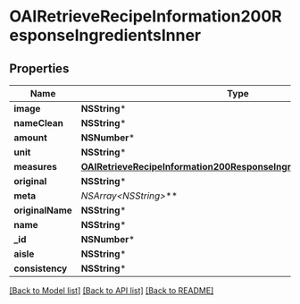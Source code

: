 # OAIRetrieveRecipeInformation200ResponseIngredientsInner

## Properties
Name | Type | Description | Notes
------------ | ------------- | ------------- | -------------
**image** | **NSString*** |  | [optional] 
**nameClean** | **NSString*** |  | [optional] 
**amount** | **NSNumber*** |  | [optional] 
**unit** | **NSString*** |  | [optional] 
**measures** | [**OAIRetrieveRecipeInformation200ResponseIngredientsInnerMeasures***](OAIRetrieveRecipeInformation200ResponseIngredientsInnerMeasures.md) |  | [optional] 
**original** | **NSString*** |  | [optional] 
**meta** | **NSArray&lt;NSString*&gt;*** |  | [optional] 
**originalName** | **NSString*** |  | [optional] 
**name** | **NSString*** |  | [optional] 
**_id** | **NSNumber*** |  | [optional] 
**aisle** | **NSString*** |  | [optional] 
**consistency** | **NSString*** |  | [optional] 

[[Back to Model list]](../README.md#documentation-for-models) [[Back to API list]](../README.md#documentation-for-api-endpoints) [[Back to README]](../README.md)


